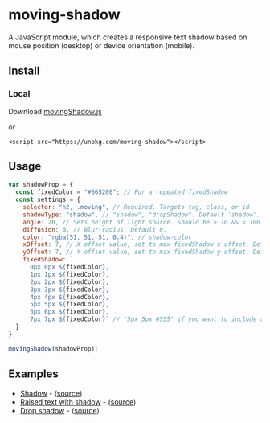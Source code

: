 # moving-shadow
A JavaScript module, which creates a responsive text shadow based on mouse position (desktop) or device orientation (mobile).

## Install

### Local
Download <a href="https://raw.githubusercontent.com/mister-blanket/moving-shadow/master/movingShadow.js" download>movingShadow.js</a>

or

`<script src="https://unpkg.com/moving-shadow"></script>`

## Usage

```javascript
var shadowProp = {
  const fixedColor = "#665200"; // For a repeated fixedShadow
  const settings = {
    selector: "h2, .moving", // Required. Targets tag, class, or id
    shadowType: "shadow", // "shadow", "dropShadow". Default 'shadow'.
    angle: 20, // Sets height of light source. Should be > 10 && < 100. Default 20.
    diffusion: 0, // Blur-radius. Default 0.
    color: "rgba(51, 51, 51, 0.4)", // shadow-color
    xOffset: 7, // X offset value, set to max fixedShadow x offset. Default 0.
    yOffset: 7, // Y offset value, set to max fixedShadow y offset. Default 0.
    fixedShadow: `
      0px 0px ${fixedColor},
      1px 1px ${fixedColor},
      2px 2px ${fixedColor},
      3px 3px ${fixedColor},
      4px 4px ${fixedColor},
      5px 5px ${fixedColor},
      6px 6px ${fixedColor},
      7px 7px ${fixedColor}` // "5px 5px #555" if you want to include an optional fixed shadow
  }
}

movingShadow(shadowProp);
```

## Examples
* [Shadow](https://mister-blanket.github.io/moving-shadow/examples/shadow) - ([source](https://github.com/mister-blanket/moving-shadow/blob/master/examples/shadow.html))
* [Raised text with shadow](https://mister-blanket.github.io/moving-shadow/examples/shadow-raised) - ([source](https://github.com/mister-blanket/moving-shadow/blob/master/examples/shadow-raised.html))
* [Drop shadow](https://mister-blanket.github.io/moving-shadow/examples/drop-shadow) - ([source](https://github.com/mister-blanket/moving-shadow/blob/master/examples/drop-shadow.html))
